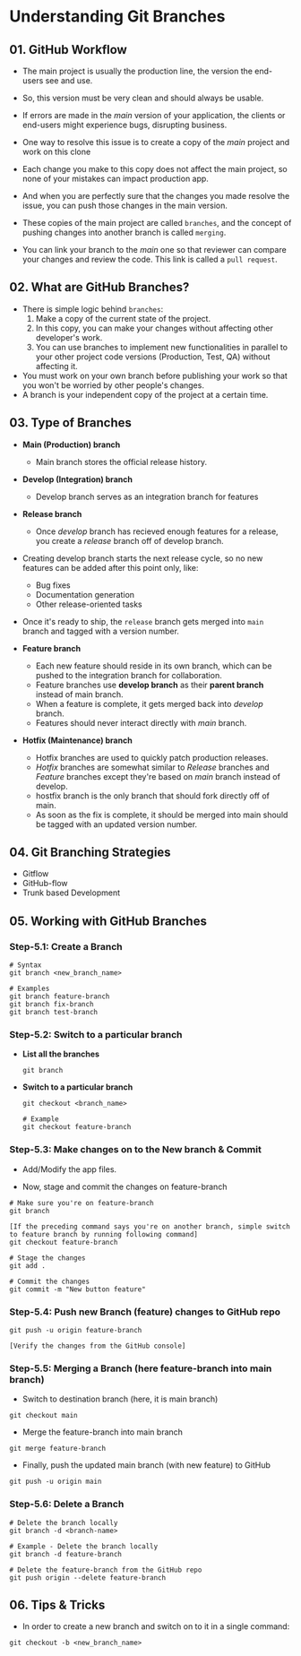 # Understanding Git Branches

## 01. GitHub Workflow

- The main project is usually the production line, the version the end-users see and use.
- So, this version must be very clean and should always be usable.
- If errors are made in the _main_ version of your application, the clients or end-users might experience bugs, disrupting business.
- One way to resolve this issue is to create a copy of the _main_ project and work on this clone
- Each change you make to this copy does not affect the main project, so none of your mistakes can impact production app.
- And when you are perfectly sure that the changes you made resolve the issue, you can push those changes in the main version.
- These copies of the main project are called `branches`, and the concept of pushing changes into another branch is called `merging`.

- You can link your branch to the _main_ one so that reviewer can compare your changes and review the code. This link is called a `pull request`.

## 02. What are GitHub Branches?

- There is simple logic behind `branches`:
  1. Make a copy of the current state of the project.
  2. In this copy, you can make your changes without affecting other developer's work.
  3. You can use branches to implement new functionalities in parallel to your other project code versions (Production, Test, QA) without affecting it.
- You must work on your own branch before publishing your work so that you won't be worried by other people's changes.
- A branch is your independent copy of the project at a certain time.

## 03. Type of Branches

- **Main (Production) branch**
  - Main branch stores the official release history.
- **Develop (Integration) branch**
  - Develop branch serves as an integration branch for features
- **Release branch**

  - Once _develop_ branch has recieved enough features for a release, you create a _release_ branch off of develop branch.

- Creating develop branch starts the next release cycle, so no new features can be added after this point only, like:
  - Bug fixes
  - Documentation generation
  - Other release-oriented tasks
- Once it's ready to ship, the `release` branch gets merged into `main` branch and tagged with a version number.

- **Feature branch**

  - Each new feature should reside in its own branch, which can be pushed to the integration branch for collaboration.
  - Feature branches use **develop branch** as their **parent branch** instead of main branch.
  - When a feature is complete, it gets merged back into _develop_ branch.
  - Features should never interact directly with _main_ branch.

- **Hotfix (Maintenance) branch**
  - Hotfix branches are used to quickly patch production releases.
  - _Hotfix_ branches are somewhat similar to _Release_ branches and _Feature_ branches except they're based on _main_ branch instead of develop.
  - hostfix branch is the only branch that should fork directly off of main.
  - As soon as the fix is complete, it should be merged into main should be tagged with an updated version number.

## 04. Git Branching Strategies

- Gitflow
- GitHub-flow
- Trunk based Development

## 05. Working with GitHub Branches

### Step-5.1: Create a Branch

```
# Syntax
git branch <new_branch_name>

# Examples
git branch feature-branch
git branch fix-branch
git branch test-branch
```

### Step-5.2: Switch to a particular branch

- **List all the branches**

  ```
  git branch
  ```

- **Switch to a particular branch**

  ```
  git checkout <branch_name>

  # Example
  git checkout feature-branch
  ```

### Step-5.3: Make changes on to the New branch & Commit

- Add/Modify the app files.

- Now, stage and commit the changes on feature-branch

```
# Make sure you're on feature-branch
git branch

[If the preceding command says you're on another branch, simple switch to feature branch by running following command]
git checkout feature-branch

# Stage the changes
git add .

# Commit the changes
git commit -m "New button feature"
```

### Step-5.4: Push new Branch (feature) changes to GitHub repo

```
git push -u origin feature-branch

[Verify the changes from the GitHub console]
```

### Step-5.5: Merging a Branch (here feature-branch into main branch)

- Switch to destination branch (here, it is main branch)

```
git checkout main
```

- Merge the feature-branch into main branch

```
git merge feature-branch
```

- Finally, push the updated main branch (with new feature) to GitHub

```
git push -u origin main
```

### Step-5.6: Delete a Branch

```
# Delete the branch locally
git branch -d <branch-name>

# Example - Delete the branch locally
git branch -d feature-branch

# Delete the feature-branch from the GitHub repo
git push origin --delete feature-branch
```

## 06. Tips & Tricks

- In order to create a new branch and switch on to it in a single command:

```
git checkout -b <new_branch_name>
```
